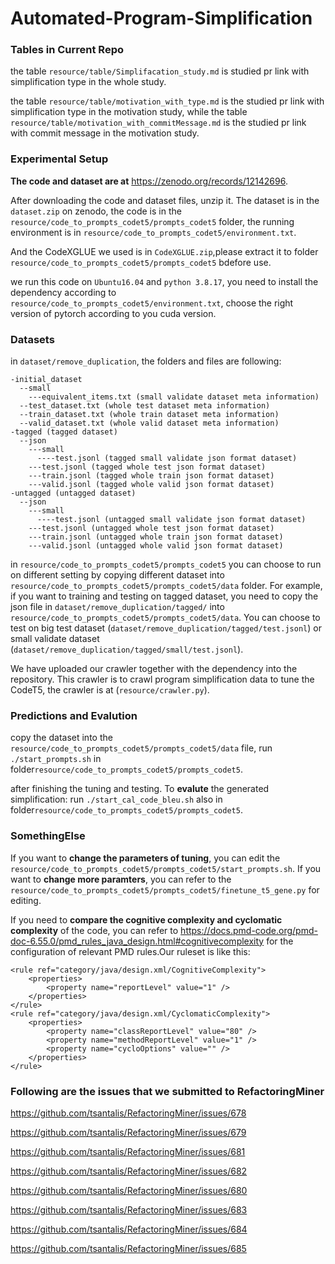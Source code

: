 # Automated-Program-Simplification

### Tables in Current Repo
the table ``resource/table/Simplifacation_study.md`` is studied pr link with simplification type in the whole study.

the table ``resource/table/motivation_with_type.md`` is the studied pr link with simplification type in the motivation study, while
the table ``resource/table/motivation_with_commitMessage.md`` is the studied pr link with commit message in the motivation study.





### Experimental Setup
**The code and dataset are at** <https://zenodo.org/records/12142696>.

After downloading the code and dataset files, unzip it. The dataset is in the ``dataset.zip`` on zenodo,
the code is in the ``resource/code_to_prompts_codet5/prompts_codet5`` folder, the running environment is in ``resource/code_to_prompts_codet5/environment.txt``.

And the CodeXGLUE we used is in ``CodeXGLUE.zip``,please extract it to folder ``resource/code_to_prompts_codet5/prompts_codet5`` bdefore use.

we run this code on ``Ubuntu16.04`` and ``python 3.8.17``, you need to install the dependency according to ``resource/code_to_prompts_codet5/environment.txt``, 
choose the right version of pytorch according to you cuda version.

### Datasets
in ``dataset/remove_duplication``, the folders and files are following:
```
-initial_dataset
  --small
    ---equivalent_items.txt (small validate dataset meta information)
  --test_dataset.txt (whole test dataset meta information)
  --train_dataset.txt (whole train dataset meta information)
  --valid_dataset.txt (whole valid dataset meta information)
-tagged (tagged dataset)
  --json
    ---small
      ----test.jsonl (tagged small validate json format dataset)
    ---test.jsonl (tagged whole test json format dataset)
    ---train.jsonl (tagged whole train json format dataset)
    ---valid.jsonl (tagged whole valid json format dataset)
-untagged (untagged dataset)
  --json
    ---small
      ----test.jsonl (untagged small validate json format dataset)
    ---test.jsonl (untagged whole test json format dataset)
    ---train.jsonl (untagged whole train json format dataset)
    ---valid.jsonl (untagged whole valid json format dataset)
```
in ``resource/code_to_prompts_codet5/prompts_codet5``
you can choose to run on different setting by copying different dataset into ``resource/code_to_prompts_codet5/prompts_codet5/data`` folder.
For example, if you want to training and testing on tagged dataset, you need to copy the json file in ``dataset/remove_duplication/tagged/``
into ``resource/code_to_prompts_codet5/prompts_codet5/data``. You can choose to test on big test dataset (``dataset/remove_duplication/tagged/test.jsonl``) or 
small validate dataset (``dataset/remove_duplication/tagged/small/test.jsonl``).

We have uploaded our crawler together with the dependency into the repository. This crawler is to crawl program simplification data to tune the CodeT5, the crawler is at (``resource/crawler.py``).

### Predictions and Evalution
copy the dataset into the ``resource/code_to_prompts_codet5/prompts_codet5/data`` file, run ``./start_prompts.sh`` in folder``resource/code_to_prompts_codet5/prompts_codet5``.

after finishing the tuning and testing. To **evalute** the generated simplification: run ``./start_cal_code_bleu.sh`` also in folder``resource/code_to_prompts_codet5/prompts_codet5``.



### SomethingElse
If you want to **change the parameters of tuning**, you can edit the ``resource/code_to_prompts_codet5/prompts_codet5/start_prompts.sh``. 
If you want to **change more paramters**, you can refer to the ``resource/code_to_prompts_codet5/prompts_codet5/finetune_t5_gene.py`` for editing.


If you need to **compare the cognitive complexity and cyclomatic complexity** of the code, you can refer to <https://docs.pmd-code.org/pmd-doc-6.55.0/pmd_rules_java_design.html#cognitivecomplexity> for the configuration of relevant PMD rules.Our ruleset is like this:
```
<rule ref="category/java/design.xml/CognitiveComplexity">
    <properties>
        <property name="reportLevel" value="1" />
    </properties>
</rule>
<rule ref="category/java/design.xml/CyclomaticComplexity">
    <properties>
        <property name="classReportLevel" value="80" />
        <property name="methodReportLevel" value="1" />
        <property name="cycloOptions" value="" />
    </properties>
</rule>
```

### Following are the issues that we submitted to RefactoringMiner

<https://github.com/tsantalis/RefactoringMiner/issues/678>

<https://github.com/tsantalis/RefactoringMiner/issues/679>

<https://github.com/tsantalis/RefactoringMiner/issues/681>

<https://github.com/tsantalis/RefactoringMiner/issues/682>

<https://github.com/tsantalis/RefactoringMiner/issues/680>

<https://github.com/tsantalis/RefactoringMiner/issues/683>

<https://github.com/tsantalis/RefactoringMiner/issues/684>

<https://github.com/tsantalis/RefactoringMiner/issues/685>

